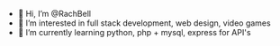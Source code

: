 - 👋 Hi, I’m @RachBell
- 👀 I’m interested in full stack development, web design, video games
- 🌱 I’m currently learning python, php + mysql, express for API's

<!---
RachBell/RachBell is a ✨ special ✨ repository because its `README.md` (this file) appears on your GitHub profile.
You can click the Preview link to take a look at your changes.
--->
